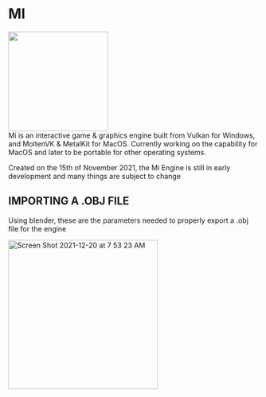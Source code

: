 # MI 

<img width="200" src="https://user-images.githubusercontent.com/56200546/224857053-f2cd6857-f9e1-416b-9f61-35e869027113.png">

<div>Mi is an interactive game & graphics engine built from Vulkan for Windows, and MoltenVK & MetalKit for MacOS. Currently working on the capability for MacOS and later to be portable for other operating systems.</div>

<p>Created on the 15th of November 2021, the Mi Engine is still in early development and many things are subject to change</p>


## IMPORTING A .OBJ FILE
<p>Using blender, these are the parameters needed to properly export a .obj file for the engine</p>
<img width="300" alt="Screen Shot 2021-12-20 at 7 53 23 AM" src="https://user-images.githubusercontent.com/56200546/146770436-d9923100-baf4-414f-8a37-a378895c5e93.png">
